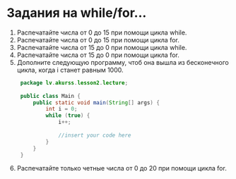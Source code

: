 # Задания на while/for...

1. Распечатайте числа от 0 до 15 при помощи цикла while.
2. Распечатайте числа от 0 до 15 при помощи цикла for.
3. Распечатайте числа от 15 до 0 при помощи цикла while.
4. Распечатайте числа от 15 до 0 при помощи цикла for.
5. Дополните следующую программу, чтоб она вышла из бесконечного цикла, когда i станет равным 1000.
   ```java
    package lv.akurss.lesson2.lecture;
    
    public class Main {
        public static void main(String[] args) {
            int i = 0;
            while (true) {
                i++;
                
                //insert your code here
            }
        }
    }
   ```
 6. Распечатайте только четные числа от 0 до 20 при помощи цикла for.